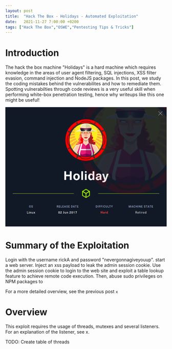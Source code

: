 ```yaml
---
layout: post
title:  "Hack The Box - Holidays - Automated Exploitation"
date:   2021-11-27 7:00:00 +0200
tags: ["Hack The Box","OSWE","Pentesting Tips & Tricks"]
---
```


# Introduction
The hack the box machine "Holidays" is a hard machine which requires knowledge in the areas of user agent filtering, SQL injections, XSS filter evasion, command injection and NodeJS packages. In this post, we study the coding mistakes behind the vulnerabilites and how to remediate them. Spotting vulnerabilties through code reviews is a very useful skill when performing white-box penetration testing, hence why writeups like this one might be useful!

<img style="Width:550px;" src="/assets/2021-11-27-HTB-Holidays-Automated-Exploitation/card.png" alt="HolidayCard">

# Summary of the Exploitation
Login with the username rickA and password "nevergonnagiveyouup". start a web server. Inject an xss payload to leak the admin session cookie. Use the admin session cookie to login to the web site and exploit a table lookup feature to achieve remote code execution. Then, abuse sudo privileges on NPM packages to 

For a more detailed overview, see the previous post `x`

# Overview
This exploit requires the usage of threads, mutexes and several listeners. For an explanation of the listener, see x.


TODO: Create table of threads

